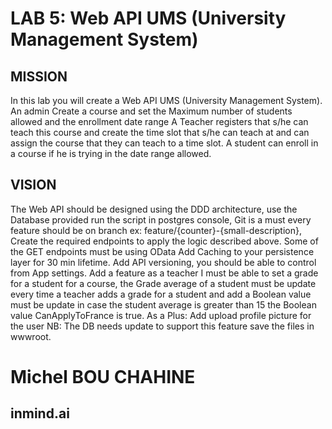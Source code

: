 # LAB 5: Web API UMS (University Management System)

## MISSION
In this lab you will create a Web API UMS (University Management System).
An admin Create a course and set the Maximum number of students allowed and the
enrollment date range
A Teacher registers that s/he can teach this course and create the time slot that s/he can teach
at and can assign the course that they can teach to a time slot.
A student can enroll in a course if he is trying in the date range allowed.

## VISION
The Web API should be designed using the DDD architecture, use the Database provided run
the script in postgres console, Git is a must every feature should be on branch ex:
feature/{counter}-{small-description}, Create the required endpoints to apply the logic
described above.
Some of the GET endpoints must be using OData
Add Caching to your persistence layer for 30 min lifetime.
Add API versioning, you should be able to control from App settings.
Add a feature as a teacher I must be able to set a grade for a student for a course, the Grade
average of a student must be update every time a teacher adds a grade for a student and add a
Boolean value must be update in case the student average is greater than 15 the Boolean value
CanApplyToFrance is true.
As a Plus: Add upload profile picture for the user NB: The DB needs update to support this
feature save the files in wwwroot.


# Michel BOU CHAHINE
## inmind.ai